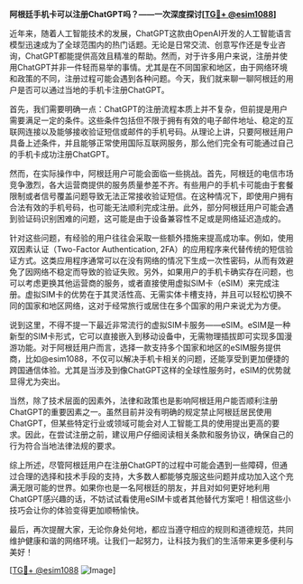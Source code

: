 **阿根廷手机卡可以注册ChatGPT吗？——一次深度探讨[[TG💪+ @esim1088](https://t.me/s/esim1088)]**

近年来，随着人工智能技术的发展，ChatGPT这款由OpenAI开发的人工智能语言模型迅速成为了全球范围内的热门话题。无论是日常交流、创意写作还是专业咨询，ChatGPT都能提供高效且精准的帮助。然而，对于许多用户来说，注册并使用ChatGPT并非一件轻而易举的事情。尤其是在不同国家和地区，由于网络环境和政策的不同，注册过程可能会遇到各种问题。今天，我们就来聊一聊阿根廷的用户是否可以通过当地的手机卡注册ChatGPT。

首先，我们需要明确一点：ChatGPT的注册流程本质上并不复杂，但前提是用户需要满足一定的条件。这些条件包括但不限于拥有有效的电子邮件地址、稳定的互联网连接以及能够接收验证短信或邮件的手机号码。从理论上讲，只要阿根廷用户具备上述条件，并且能够正常使用国际互联网服务，那么他们完全有可能通过自己的手机卡成功注册ChatGPT。

然而，在实际操作中，阿根廷用户可能会面临一些挑战。首先，阿根廷的电信市场竞争激烈，各大运营商提供的服务质量参差不齐。有些用户的手机卡可能由于套餐限制或者信号覆盖问题导致无法正常接收验证短信。在这种情况下，即使用户拥有合法有效的手机号码，也可能无法顺利完成注册。此外，部分阿根廷用户可能会遇到验证码识别困难的问题，这可能是由于设备兼容性不足或是网络延迟造成的。

针对这些问题，有经验的用户往往会采取一些额外措施来提高成功率。例如，使用双因素认证（Two-Factor Authentication, 2FA）的应用程序来代替传统的短信验证方式。这类应用程序通常可以在没有网络的情况下生成一次性密码，从而有效避免了因网络不稳定而导致的验证失败。另外，如果用户的手机卡确实存在问题，也可以考虑更换其他运营商的服务，或者直接使用虚拟SIM卡（eSIM）来完成注册。虚拟SIM卡的优势在于其灵活性高、无需实体卡槽支持，并且可以轻松切换不同的国家和地区网络，这对于经常旅行或居住在多个国家的用户来说尤为方便。

说到这里，不得不提一下最近非常流行的虚拟SIM卡服务——eSIM。eSIM是一种新型的SIM卡形式，它可以直接嵌入到移动设备中，无需物理插拔即可实现多国漫游功能。对于阿根廷用户而言，选择一款支持多个国家和地区的eSIM服务提供商，比如@esim1088，不仅可以解决手机卡相关的问题，还能享受到更加便捷的跨国通信体验。尤其是当涉及到像ChatGPT这样的全球性服务时，eSIM的优势就显得尤为突出。

当然，除了技术层面的因素外，法律和政策也是影响阿根廷用户能否顺利注册ChatGPT的重要因素之一。虽然目前并没有明确的规定禁止阿根廷居民使用ChatGPT，但某些特定行业或领域可能会对人工智能工具的使用提出更高的要求。因此，在尝试注册之前，建议用户仔细阅读相关条款和服务协议，确保自己的行为符合当地法律法规的要求。

综上所述，尽管阿根廷用户在注册ChatGPT的过程中可能会遇到一些障碍，但通过合理的选择和技术手段的支持，大多数人都能够克服这些问题并成功加入这个充满无限可能的世界。如果你也是一名阿根廷的朋友，并且对如何更好地利用ChatGPT感兴趣的话，不妨试试看使用eSIM卡或者其他替代方案吧！相信这些小技巧会让你的体验变得更加顺畅愉快。

最后，再次提醒大家，无论你身处何地，都应当遵守相应的规则和道德规范，共同维护健康和谐的网络环境。让我们一起努力，让科技为我们的生活带来更多便利与美好！

[[TG💪+ @esim1088](https://t.me/s/esim1088) ![Image](https://i.postimg.cc/4NQfJmqS/Snipaste-2025-05-13-00-14-12.png)]